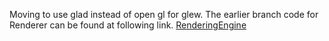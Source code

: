 Moving to use glad instead of open gl for glew. The earlier branch code for Renderer can be found at following link.
[RenderingEngine](https://github.com/ShantanuJamble/Stormbraker/tree/Port_glad)
